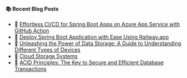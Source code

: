 #### :books: Recent Blog Posts
<!-- BLOGPOSTS:START -->
 - 🌮 [Effortless CI/CD for Spring Boot Apps on Azure App Service with GitHub Action](https://virendraoswal.com/effortless-cicd-for-spring-boot-apps-on-azure-app-service-with-github-action)
 - 💫 [Deploy Spring Boot Application with Ease Using Railway.app](https://virendraoswal.com/deploy-spring-boot-application-with-ease-using-railwayapp)
 - 💫 [Unleashing the Power of Data Storage: A Guide to Understanding Different Types of Devices](https://virendraoswal.com/unleashing-the-power-of-data-storage-a-guide-to-understanding-different-types-of-devices)
 - 🌮 [Cloud Storage Systems](https://virendraoswal.com/cloud-storage-systems)
 - 🚀 [ACID Principles: The Key to Secure and Efficient Database Transactions](https://virendraoswal.com/acid-principles-the-key-to-secure-and-efficient-database-transactions)<!-- BLOGPOSTS:END -->

